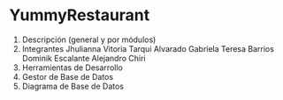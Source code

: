 # YummyRestaurant
1. Descripción (general y por módulos)
2. Integrantes
   Jhulianna Vitoria Tarqui Alvarado
   Gabriela Teresa Barrios
   Dominik Escalante
   Alejandro Chiri
4. Herramientas de Desarrollo
5. Gestor de Base de Datos
6. Diagrama de Base de Datos
